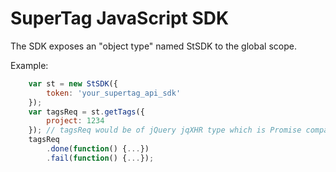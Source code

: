 SuperTag JavaScript SDK
=========================

The SDK exposes an "object type" named StSDK to the global scope.

Example:

```JavaScript
    var st = new StSDK({
        token: 'your_supertag_api_sdk'
    });
    var tagsReq = st.getTags({
        project: 1234
    }); // tagsReq would be of jQuery jqXHR type which is Promise compatible
    tagsReq
        .done(function() {...})
        .fail(function() {...});
```
